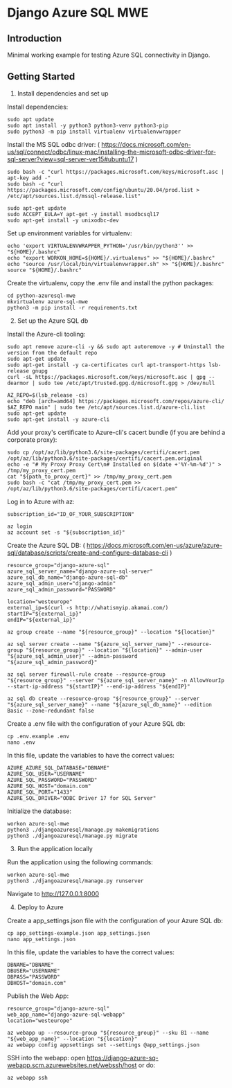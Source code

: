 # Django Azure SQL MWE

## Introduction 
Minimal working example for testing Azure SQL connectivity in Django.

## Getting Started
1.	Install dependencies and set up

Install dependencies:

    sudo apt update
    sudo apt install -y python3 python3-venv python3-pip
    sudo python3 -m pip install virtualenv virtualenvwrapper

Install the MS SQL odbc driver:
( https://docs.microsoft.com/en-us/sql/connect/odbc/linux-mac/installing-the-microsoft-odbc-driver-for-sql-server?view=sql-server-ver15#ubuntu17 )

    sudo bash -c "curl https://packages.microsoft.com/keys/microsoft.asc | apt-key add -"
    sudo bash -c "curl https://packages.microsoft.com/config/ubuntu/20.04/prod.list > /etc/apt/sources.list.d/mssql-release.list"

    sudo apt-get update
    sudo ACCEPT_EULA=Y apt-get -y install msodbcsql17
    sudo apt-get install -y unixodbc-dev

Set up environment variables for virtualenv:

    echo 'export VIRTUALENVWRAPPER_PYTHON='/usr/bin/python3'' >> "${HOME}/.bashrc"
    echo "export WORKON_HOME=${HOME}/.virtualenvs" >> "${HOME}/.bashrc"
    echo "source /usr/local/bin/virtualenvwrapper.sh" >> "${HOME}/.bashrc"
    source "${HOME}/.bashrc"

Create the virtualenv, copy the .env file and install the python packages:

    cd python-azuresql-mwe
    mkvirtualenv azure-sql-mwe
    python3 -m pip install -r requirements.txt

2. Set up the Azure SQL db

Install the Azure-cli tooling:

    sudo apt remove azure-cli -y && sudo apt autoremove -y # Uninstall the version from the default repo
    sudo apt-get update
    sudo apt-get install -y ca-certificates curl apt-transport-https lsb-release gnupg
    curl -sL https://packages.microsoft.com/keys/microsoft.asc | gpg --dearmor | sudo tee /etc/apt/trusted.gpg.d/microsoft.gpg > /dev/null

    AZ_REPO=$(lsb_release -cs)
    echo "deb [arch=amd64] https://packages.microsoft.com/repos/azure-cli/ $AZ_REPO main" | sudo tee /etc/apt/sources.list.d/azure-cli.list
    sudo apt-get update
    sudo apt-get install -y azure-cli

Add your proxy's certificate to Azure-cli's cacert bundle (if you are behind a corporate proxy):

    sudo cp /opt/az/lib/python3.6/site-packages/certifi/cacert.pem /opt/az/lib/python3.6/site-packages/certifi/cacert.pem.original
    echo -e "# My Proxy Proxy Cert\n# Installed on $(date +'%Y-%m-%d')" > /tmp/my_proxy_cert.pem
    cat "${path_to_proxy_cert}" >> /tmp/my_proxy_cert.pem
    sudo bash -c "cat /tmp/my_proxy_cert.pem >> /opt/az/lib/python3.6/site-packages/certifi/cacert.pem"

Log in to Azure with az:

    subscription_id="ID_OF_YOUR_SUBSCRIPTION"

    az login
    az account set -s "${subscription_id}"

Create the Azure SQL DB:
( https://docs.microsoft.com/en-us/azure/azure-sql/database/scripts/create-and-configure-database-cli )

    resource_group="django-azure-sql"
    azure_sql_server_name="django-azure-sql-server"
    azure_sql_db_name="django-azure-sql-db"
    azure_sql_admin_user="django-admin"
    azure_sql_admin_password="PASSWORD"
    
    location="westeurope"
    external_ip=$(curl -s http://whatismyip.akamai.com/)
    startIP="${external_ip}"
    endIP="${external_ip}"

    az group create --name "${resource_group}" --location "${location}"

    az sql server create --name "${azure_sql_server_name}" --resource-group "${resource_group}" --location "${location}" --admin-user "${azure_sql_admin_user}" --admin-password "${azure_sql_admin_password}"

    az sql server firewall-rule create --resource-group "${resource_group}" --server "${azure_sql_server_name}" -n AllowYourIp --start-ip-address "${startIP}" --end-ip-address "${endIP}"

    az sql db create --resource-group "${resource_group}" --server "${azure_sql_server_name}" --name "${azure_sql_db_name}" --edition Basic --zone-redundant false


Create a .env file with the configuration of your Azure SQL db:

    cp .env.example .env
    nano .env

In this file, update the variables to have the correct values:

    AZURE_AZURE_SQL_DATABASE="DBNAME"
    AZURE_SQL_USER="USERNAME"
    AZURE_SQL_PASSWORD="PASSWORD"
    AZURE_SQL_HOST="domain.com"
    AZURE_SQL_PORT="1433"
    AZURE_SQL_DRIVER="ODBC Driver 17 for SQL Server"

Initialize the database:

    workon azure-sql-mwe
    python3 ./djangoazuresql/manage.py makemigrations
    python3 ./djangoazuresql/manage.py migrate

3. Run the application locally

Run the application using the following commands:

    workon azure-sql-mwe
    python3 ./djangoazuresql/manage.py runserver

Navigate to http://127.0.0.1:8000

4. Deploy to Azure

Create a app_settings.json file with the configuration of your Azure SQL db:

    cp app_settings-example.json app_settings.json
    nano app_settings.json

In this file, update the variables to have the correct values:

    DBNAME="DBNAME"
    DBUSER="USERNAME"
    DBPASS="PASSWORD"
    DBHOST="domain.com"

Publish the Web App:
    
    resource_group="django-azure-sql"
    web_app_name="django-azure-sql-webapp"
    location="westeurope"

    az webapp up --resource-group "${resource_group}" --sku B1 --name "${web_app_name}" --location "${location}"
    az webapp config appsettings set --settings @app_settings.json

SSH into the webapp: open https://django-azure-sq-webapp.scm.azurewebsites.net/webssh/host or do:

    az webapp ssh 

